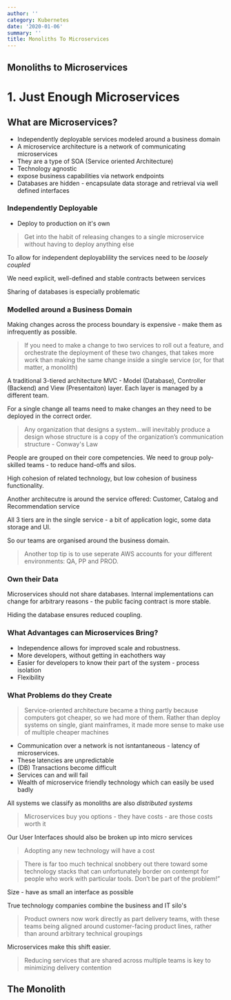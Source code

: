 ```yaml
---
author: ''
category: Kubernetes
date: '2020-01-06'
summary: ''
title: Monoliths To Microservices
---
```

## Monoliths to Microservices

# 1. Just Enough Microservices

## What are Microservices?

* Independently deployable services modeled around a business domain
* A microservice architecture is a network of communicating microservices
* They are a type of SOA (Service oriented Architecture)
* Technology agnostic
* expose business capabilities via network endpoints
* Databases are hidden - encapsulate data storage and retrieval via well defined interfaces

### Independently Deployable

* Deploy to production on it's own

> Get into the habit of releasing changes to a single microservice without having to deploy anything else

To allow for independent deployablility the services need to be _loosely coupled_

We need explicit, well-defined and stable contracts between services

Sharing of databases is especially problematic

### Modelled around a Business Domain

Making changes across the process boundary is expensive - make them as infrequently as possible.

> If you need to make a change to two services to roll out a feature, and orchestrate the deployment of these two changes, that takes more work than making the same change inside a single service (or, for that matter, a monolith)

A traditional 3-tiered architecture MVC - Model (Database), Controller (Backend) and View (Presentaiton) layer.
Each layer is managed by a different team.

For a single change all teams need to make changes an they need to be deployed in the correct order.

> Any organization that designs a system…will inevitably produce a design whose structure is a copy of the organization’s communication structure - Conway's Law

People are grouped on their core competencies.
We need to group poly-skilled teams - to reduce hand-offs and silos.

High cohesion of related technology, but low cohesion of business functionality.

Another architecutre is around the service offered: Customer, Catalog and Recommendation service

All 3 tiers are in the single service - a bit of application logic, some data storage and UI.

So our teams are organised around the business domain.

> Another top tip is to use seperate AWS accounts for your different environments: QA, PP and PROD.

### Own their Data

Microservices should not share databases.
Internal implementations can change for arbitrary reasons - the public facing contract is more stable.

Hiding the database ensures reduced coupling.

### What Advantages can Microservices Bring?

* Independence allows for improved scale and robustness.
* More developers, without getting in eachothers way
* Easier for developers to know their part of the system - process isolation
* Flexibility

### What Problems do they Create

> Service-oriented architecture became a thing partly because computers got cheaper, so we had more of them. Rather than deploy systems on single, giant mainframes, it made more sense to make use of multiple cheaper machines

* Communication over a network is not isntantaneous - latency of microservices.
* These latencies are unpredictable
* (DB) Transactions become difficult
* Services can and will fail
* Wealth of microservice friendly technology which can easily be used badly 

All systems we classify as monoliths are also _distributed systems_

> Microservices buy you options - they have costs - are those costs worth it

Our User Interfaces should also be broken up into micro services

> Adopting any new technology will have a cost

> There is far too much technical snobbery out there toward some technology stacks that can unfortunately border on contempt for people who work with particular tools. Don’t be part of the problem!”

Size - have as small an interface as possible

True technology companies combine the business and IT silo's

> Product owners now work directly as part delivery teams, with these teams being aligned around customer-facing product lines, rather than around arbitrary technical groupings

Microservices make this shift easier.

> Reducing services that are shared across multiple teams is key to minimizing delivery contention

## The Monolith




